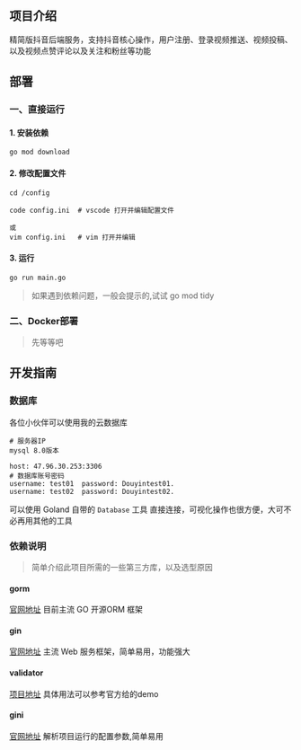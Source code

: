 ## 项目介绍
精简版抖音后端服务，支持抖音核心操作，用户注册、登录视频推送、视频投稿、以及视频点赞评论以及关注和粉丝等功能

## 部署
### 一、直接运行
#### 1. 安装依赖
```shell
go mod download
```
#### 2. 修改配置文件
```shell
cd /config 

code config.ini  # vscode 打开并编辑配置文件

或 
vim config.ini   # vim 打开并编辑 
```
#### 3. 运行
```shell
go run main.go
```
> 如果遇到依赖问题，一般会提示的,试试 go mod tidy
### 二、Docker部署
> 先等等吧

## 开发指南

### 数据库

各位小伙伴可以使用我的云数据库

```plain
# 服务器IP
mysql 8.0版本

host: 47.96.30.253:3306
# 数据库账号密码
username: test01  password: Douyintest01.
username: test02  password: Douyintest02.
```

可以使用 Goland 自带的 `Database` 工具 直接连接，可视化操作也很方便，大可不必再用其他的工具

### 依赖说明

> 简单介绍此项目所需的一些第三方库，以及选型原因

#### gorm

[官网地址](https://gorm.io/zh_CN/docs/index.html)
目前主流 GO 开源ORM 框架

#### gin

[官网地址](https://gin-gonic.com/zh-cn/docs/introduction/)
主流 Web 服务框架，简单易用，功能强大

#### validator

[项目地址](https://github.com/go-playground/validator)
具体用法可以参考官方给的demo

#### gini

[官网地址](https://ini.unknwon.io/docs)
解析项目运行的配置参数,简单易用

